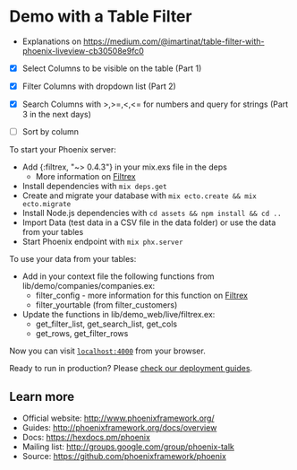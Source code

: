 # Demo with a Table Filter

* Explanations on https://medium.com/@imartinat/table-filter-with-phoenix-liveview-cb30508e9fc0

- [X] Select Columns to be visible on the table (Part 1)
- [X] Filter Columns with dropdown list (Part 2)
- [X] Search Columns with >,>=,<,<=  for numbers and query for strings (Part 3 in the next days)
- [ ] Sort by column


To start your Phoenix server:

  * Add {:filtrex, "~> 0.4.3"} in your mix.exs file in the deps
    * More information on [Filtrex](https://github.com/rcdilorenzo/filtrex)
  * Install dependencies with `mix deps.get`
  * Create and migrate your database with `mix ecto.create && mix ecto.migrate`
  * Install Node.js dependencies with `cd assets && npm install && cd ..`
  * Import Data (test data in a CSV file in the data folder) or use the data from your tables
  * Start Phoenix endpoint with `mix phx.server`
  

To use your data from your tables:

  * Add in your context file the following functions from lib/demo/companies/companies.ex:
    * filter_config - more information for this function on [Filtrex](https://github.com/rcdilorenzo/filtrex)
    * filter_yourtable (from filter_customers)
  * Update the functions in lib/demo_web/live/filtrex.ex:
    * get_filter_list, get_search_list, get_cols
    * get_rows, get_filter_rows


Now you can visit [`localhost:4000`](http://localhost:4000) from your browser.

Ready to run in production? Please [check our deployment guides](https://hexdocs.pm/phoenix/deployment.html).

## Learn more

  * Official website: http://www.phoenixframework.org/
  * Guides: http://phoenixframework.org/docs/overview
  * Docs: https://hexdocs.pm/phoenix
  * Mailing list: http://groups.google.com/group/phoenix-talk
  * Source: https://github.com/phoenixframework/phoenix
